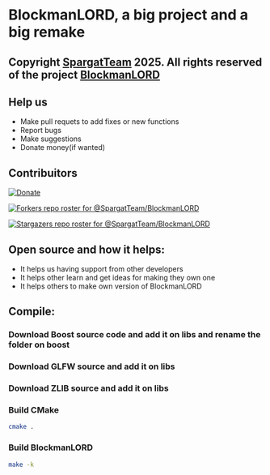 # BlockmanLORD, a big project and a big remake

## Copyright [SpargatTeam](https://github.com/SpargatTeam) 2025. All rights reserved of the project [BlockmanLORD](https://github.com/SpargatTeam/BlockmanLORD)
## Help us

- Make pull requets to add fixes or new functions
- Report bugs
- Make suggestions
- Donate money(if wanted)

## Contribuitors

[![Donate](https://img.shields.io/badge/Support-Patreon-orange.svg)](https://patreon.com/Spargat)

[![Forkers repo roster for @SpargatTeam/BlockmanLORD](https://reporoster.com/forks/SpargatTeam/BlockmanLORD)](https://github.com/SpargatTeam/BlockmanLORD/network/members)

[![Stargazers repo roster for @SpargatTeam/BlockmanLORD](https://reporoster.com/stars/SpargatTeam/BlockmanLORD)](https://github.com/SpargatTeam/BlockmanLORD/stargazers)

## Open source and how it helps:

- It helps us having support from other developers
- It helps other learn and get ideas for making they own one
- It helps others to make own version of BlockmanLORD

## Compile:

### Download Boost source code and add it on libs and rename the folder on boost

### Download GLFW source and add it on libs

### Download ZLIB source and add it on libs

### Build CMake

```bash
cmake .
```
### Build BlockmanLORD

```bash
make -k
```

